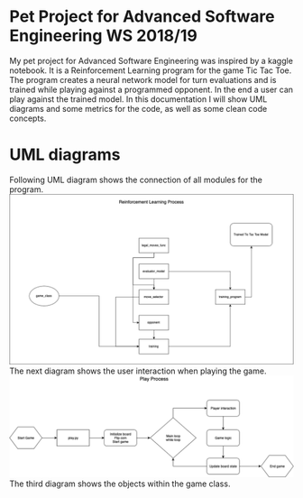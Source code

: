 # Pet Project for Advanced Software Engineering WS 2018/19

My pet project for Advanced Software Engineering was inspired by a kaggle notebook. It is a Reinforcement Learning program for the game Tic Tac Toe. The program creates a neural network model for turn evaluations and is trained while playing against a programmed opponent. In the end a user can play against the trained model. In this documentation I will show UML diagrams and some metrics for the code, as well as some clean code concepts.

# UML diagrams

Following UML diagram shows the connection of all modules for the program.
![image](images/UML1.png)
The next diagram shows the user interaction when playing the game.
![image](images/UML2.png)
The third diagram shows the objects within the game class.
